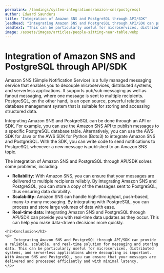```yaml
---
permalink: /landings/system-integrations/amazon-sns/postgresql
author: Edward Saunders
title: "Integration of Amazon SNS and PostgreSQL through API/SDK"
leadhead: "Integrating Amazon SNS and PostgreSQL through API/SDK can provide a reliable, scalable, and real-time solution for messaging and storing data"
leadtext: "This can be particularly useful for microservices, distributed systems, and serverless applications where decoupling is important. With Amazon SNS and PostgreSQL, you can ensure that your messages are delivered and processed efficiently and with minimal latency."
image: /assets/images/articles/people-sitting-near-table.webp
---
```

<div class="arttext">	<h1>Integration of Amazon SNS and PostgreSQL through API/SDK</h1>
	<p>
		Amazon SNS (Simple Notification Service) is a fully managed messaging service that enables you to decouple microservices, distributed systems, and serverless applications. It supports pub/sub messaging as well as fanout messaging, where one message is sent to multiple recipients. PostgreSQL, on the other hand, is an open source, powerful relational database management system that is suitable for storing and accessing structured data. 
	</p>
	<p>
		Integrating Amazon SNS and PostgreSQL can be done through an API or SDK. For example, you can use the Amazon SNS API to publish messages to a specific PostgreSQL database table. Alternatively, you can use the AWS SDK for Java or the AWS SDK for Python (Boto3) to integrate Amazon SNS and PostgreSQL. With the SDK, you can write code to send notifications to PostgreSQL whenever a new message is published to an Amazon SNS topic. 
	</p>
	<p>
		The integration of Amazon SNS and PostgreSQL through API/SDK solves some problems, including:
	</p>
	<ul>
		<li>
			<strong>Reliability:</strong> With Amazon SNS, you can ensure that your messages are delivered to multiple recipients reliably. By integrating Amazon SNS and PostgreSQL, you can store a copy of the messages sent to PostgreSQL, thus ensuring data durability.
		</li>
		<li>
			<strong>Scalability:</strong> Amazon SNS can handle high-throughput, push-based, many-to-many messaging. By integrating with PostgreSQL, you can process and store large volumes of data with ease.
		</li>
		<li>
			<strong>Real-time data:</strong> Integrating Amazon SNS and PostgreSQL through API/SDK can provide you with real-time data updates as they occur. This can help you make data-driven decisions more quickly.
		</li>
	</ul>
	
	<h2>Conclusion</h2>
	<p>
		Integrating Amazon SNS and PostgreSQL through API/SDK can provide a reliable, scalable, and real-time solution for messaging and storing data. This can be particularly useful for microservices, distributed systems, and serverless applications where decoupling is important. With Amazon SNS and PostgreSQL, you can ensure that your messages are delivered and processed efficiently and with minimal latency.
	</p>
</div>